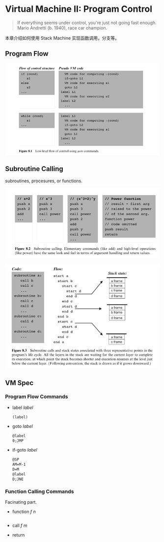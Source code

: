 ﻿# Virtual Machine II: Program Control

> If everything seems under control, you're just not going fast enough.
> Mario Andretti (b. 1940), race car champion.

本章介绍如何使用 Stack Machine 实现函数调用，分支等。

## Program Flow

![program flow](images/Program_Flow.png)  

## Subroutine Calling

subroutines, procesures, or functions.

![subroutine](images/subroutine.png)  

![call stack](images/call_stack.png)  

## VM Spec

### Program Flow Commands

- label *label*
  
  ```hack
  (label)
  ```

- goto *label*

  ```hack
  @label
  0;JMP
  ```

- if-goto *label*

  ```hack
  @SP
  AM=M-1
  D=M
  @label
  D;JNE
  ```

### Function Calling Commands

Facinating part.

- function *f* *n*

    ```hack
    ```

- call *f* *m*
- return
